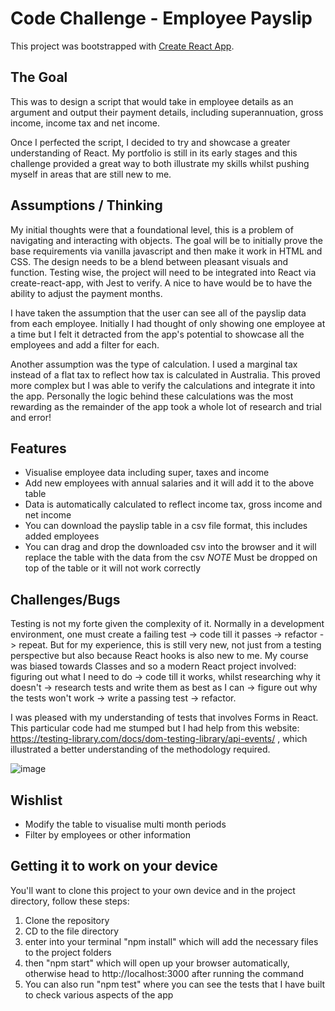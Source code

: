 # Code Challenge - Employee Payslip

This project was bootstrapped with [Create React App](https://github.com/facebook/create-react-app).

## The Goal
This was to design a script that would take in employee details as an argument and output their payment details, including superannuation, gross income, income tax and net income. 

Once I perfected the script, I decided to try and showcase a greater understanding of React. My portfolio is still in its early stages and this challenge provided a great way to both illustrate my skills whilst pushing myself in areas that are still new to me.

## Assumptions / Thinking
My initial thoughts were that a foundational level, this is a problem of navigating and interacting with objects.
The goal will be to initially prove the base requirements via vanilla javascript and
then make it work in HTML and CSS. 
The design needs to be a blend between pleasant visuals and function.
Testing wise, the project will need to be integrated into React via create-react-app, with
Jest to verify.
A nice to have would be to have the ability to adjust the payment months.

I have taken the assumption that the user can see all of the payslip data from each employee. Initially I had thought of only showing one employee at a time but I felt it detracted from the app's potential to showcase all the employees and add a filter for each.

Another assumption was the type of calculation. I used a marginal tax instead of a flat tax to reflect how tax is calculated in Australia. This proved more complex but I was able to verify the calculations and integrate it into the app. Personally the logic behind these calculations was the most rewarding as the remainder of the app took a whole lot of research and trial and error! 

## Features

- Visualise employee data including super, taxes and income
- Add new employees with annual salaries and it will add it to the above table
- Data is automatically calculated to reflect income tax, gross income and net income
- You can download the payslip table in a csv file format, this includes added employees
- You can drag and drop the downloaded csv into the browser and it will replace the table with the data from the csv *NOTE* Must be dropped on top of the table or it will not work correctly


## Challenges/Bugs

Testing is not my forte given the complexity of it. Normally in a development environment, one must create a failing test -> code till it passes -> refactor -> repeat.
But for my experience, this is still very new, not just from a testing perspective but also because React hooks is also new to me. My course was biased towards Classes and so a modern React project involved: figuring out what I need to do -> code till it works, whilst researching why it doesn't -> research tests and write them as best as I can -> figure out why the tests won't work -> write a passing test -> refactor. 

I was pleased with my understanding of tests that involves Forms in React. This particular code had me stumped but I had help from this website: https://testing-library.com/docs/dom-testing-library/api-events/ , which illustrated a better understanding of the methodology required.

![image](https://user-images.githubusercontent.com/73462489/124377437-40f49f80-dcef-11eb-8241-aabc29b32091.png)



## Wishlist

- Modify the table to visualise multi month periods
- Filter by employees or other information


## Getting it to work on your device

You'll want to clone this project to your own device and in the project directory, follow these steps:

1. Clone the repository 
2. CD to the file directory
3. enter into your terminal "npm install" which will add the necessary files to the project folders
4. then "npm start" which will open up your browser automatically, otherwise head to http://localhost:3000 after running the command
5. You can also run "npm test" where you can see the tests that I have built to check various aspects of the app
